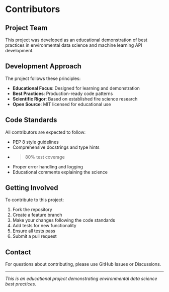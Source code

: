 # Contributors

## Project Team

This project was developed as an educational demonstration of best practices in environmental data science and machine learning API development.

## Development Approach

The project follows these principles:
- **Educational Focus**: Designed for learning and demonstration
- **Best Practices**: Production-ready code patterns
- **Scientific Rigor**: Based on established fire science research
- **Open Source**: MIT licensed for educational use

## Code Standards

All contributors are expected to follow:
- PEP 8 style guidelines
- Comprehensive docstrings and type hints
- >80% test coverage
- Proper error handling and logging
- Educational comments explaining the science

## Getting Involved

To contribute to this project:
1. Fork the repository
2. Create a feature branch
3. Make your changes following the code standards
4. Add tests for new functionality
5. Ensure all tests pass
6. Submit a pull request

## Contact

For questions about contributing, please use GitHub Issues or Discussions.

---

*This is an educational project demonstrating environmental data science best practices.*

